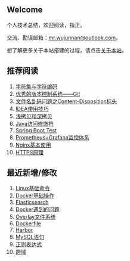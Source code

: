 ## Welcome

个人技术总结，欢迎阅读，指正。

交流、勘误邮箱：mr.wujunnan@outlook.com。

想了解更多关于本站搭建的过程，请点击[关于本站](_docs/AboutMe.md)。

## 推荐阅读

1. [字符集与字符编码](ComputerBasic/character_set.md)
2. [优秀的版本控制系统——Git](Share/Git.md)
3. [文件名乱码问题之Content-Disposition标头](ComputerBasic/HTTP/header_content_disposition.md)
3. [IDEA使用技巧](Tool/Mac/idea.md)
4. [浅拷贝和深拷贝](JavaSE/shallow_copy_and_deep_copy.md)
5. [Java访问修饰符](JavaSE/access_modifiers.md)
6. [Spring Boot Test](Framework/Spring/SpringBoot/springboot_testing.md)
6. [Prometheus+Grafana监控体系](Ops/prometheus_grafana_monitor.md)
6. [Nginx基本使用](Tool/Nginx/nginx.md)
6. [HTTPS原理](ComputerBasic/ComputerNetwork/https.md)

## 最近新增/修改
1. [Linux基础命令](Ops/Linux/linux_basic_command.md)
2. [Docker基础操作](Ops/Docker/docker_basic_operate.md)
3. [Elasticsearch](Database/Elasticsearch/elasticsearch.md)
4. [Docker遇到的问题](Ops/Docker/docker_problems.md)
5. [Overlay文件系统](Ops/Docker/overlay_file_system.md)
6. [Dockerfile](Ops/Docker/dockerfile.md)
7. [Harbor](Ops/Docker/harbor.md)
8. [MySQL语句](Database/Mysql/mysql_statement.md)
9. [正则表达式](ComputerBasic/regular_expression.md)
10. [跨域](ComputerBasic/HTTP/cross_domain.md)

